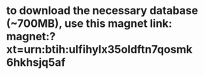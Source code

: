 # to download the necessary database (~700MB), use this magnet link: magnet:?xt=urn:btih:ulfihylx35oldftn7qosmk6hkhsjq5af